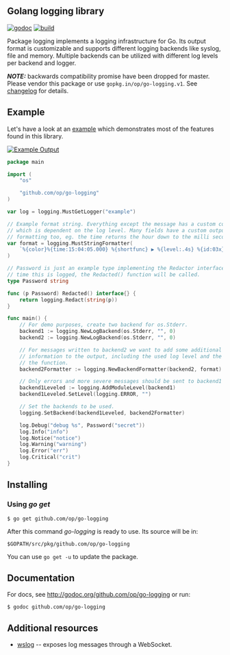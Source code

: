 ## Golang logging library

[![godoc](http://img.shields.io/badge/godoc-reference-blue.svg?style=flat)](https://godoc.org/github.com/op/go-logging) [![build](https://img.shields.io/travis/op/go-logging.svg?style=flat)](https://travis-ci.org/op/go-logging)

Package logging implements a logging infrastructure for Go. Its output format
is customizable and supports different logging backends like syslog, file and
memory. Multiple backends can be utilized with different log levels per backend
and logger.

**_NOTE:_** backwards compatibility promise have been dropped for master. Please
vendor this package or use `gopkg.in/op/go-logging.v1`. See
[changelog](CHANGELOG.md) for details.

## Example

Let's have a look at an [example](examples/example.go) which demonstrates most
of the features found in this library.

[![Example Output](examples/example.png)](examples/example.go)

```go
package main

import (
	"os"

	"github.com/op/go-logging"
)

var log = logging.MustGetLogger("example")

// Example format string. Everything except the message has a custom color
// which is dependent on the log level. Many fields have a custom output
// formatting too, eg. the time returns the hour down to the milli second.
var format = logging.MustStringFormatter(
	`%{color}%{time:15:04:05.000} %{shortfunc} ▶ %{level:.4s} %{id:03x}%{color:reset} %{message}`,
)

// Password is just an example type implementing the Redactor interface. Any
// time this is logged, the Redacted() function will be called.
type Password string

func (p Password) Redacted() interface{} {
	return logging.Redact(string(p))
}

func main() {
	// For demo purposes, create two backend for os.Stderr.
	backend1 := logging.NewLogBackend(os.Stderr, "", 0)
	backend2 := logging.NewLogBackend(os.Stderr, "", 0)

	// For messages written to backend2 we want to add some additional
	// information to the output, including the used log level and the name of
	// the function.
	backend2Formatter := logging.NewBackendFormatter(backend2, format)

	// Only errors and more severe messages should be sent to backend1
	backend1Leveled := logging.AddModuleLevel(backend1)
	backend1Leveled.SetLevel(logging.ERROR, "")

	// Set the backends to be used.
	logging.SetBackend(backend1Leveled, backend2Formatter)

	log.Debug("debug %s", Password("secret"))
	log.Info("info")
	log.Notice("notice")
	log.Warning("warning")
	log.Error("err")
	log.Critical("crit")
}
```

## Installing

### Using *go get*

    $ go get github.com/op/go-logging

After this command *go-logging* is ready to use. Its source will be in:

    $GOPATH/src/pkg/github.com/op/go-logging

You can use `go get -u` to update the package.

## Documentation

For docs, see http://godoc.org/github.com/op/go-logging or run:

    $ godoc github.com/op/go-logging

## Additional resources

* [wslog](https://godoc.org/github.com/cryptix/go/logging/wslog) -- exposes log messages through a WebSocket.

